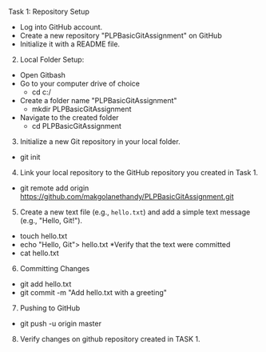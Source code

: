  Task 1: Repository Setup
  - Log into GitHub account.
  - Create a new repository "PLPBasicGitAssignment" on GitHub
  - Initialize it with a README file.

2. Local Folder Setup:
  - Open Gitbash
  - Go to your computer drive of choice
    * cd c:/
  - Create a folder name "PLPBasicGitAssignment"
    * mkdir PLPBasicGitAssignment
  - Navigate to the created folder
    * cd PLPBasicGitAssignment

3. Initialize a new Git repository in your local folder.
  - git init

4. Link your local repository to the GitHub repository you created in Task 1.
  - git remote add origin https://github.com/makgolanethandy/PLPBasicGitAssignment.git

5. Create a new text file (e.g., `hello.txt`) and add a simple text message (e.g., "Hello, Git!").
  - touch hello.txt
  - echo "Hello, Git"> hello.txt
*Verify that the text were committed
  - cat hello.txt

6. Committing Changes
  - git add hello.txt
  - git commit -m "Add hello.txt with a greeting"

7. Pushing to GitHub
  - git push -u origin master
8. Verify changes on github repository created in TASK 1.
